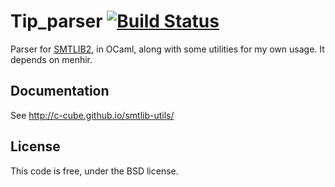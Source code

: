 # Tip_parser [![Build Status](https://travis-ci.org/c-cube/smtlib-utils.svg?branch=master)](https://travis-ci.org/c-cube/smtlib-utils)

Parser for [SMTLIB2]([200~http://smtlib.cs.uiowa.edu/), in OCaml, along
with some utilities for my own usage. It depends on menhir.

## Documentation

See http://c-cube.github.io/smtlib-utils/

## License

This code is free, under the BSD license.

